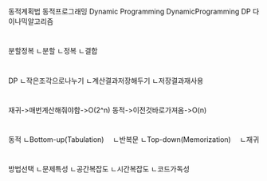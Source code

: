 
#
동적계획법
동적프로그래밍
Dynamic Programming
DynamicProgramming
DP
다이나믹알고리즘

#
분할정복
ㄴ분할
ㄴ정복
ㄴ결합
#
DP
ㄴ작은조각으로나누기
ㄴ계산결과저장해두기
ㄴ저장결과재사용

#
재귀->매번계산해줘야함->O(2^n)
동적->이전것바로가져옴->O(n)

#
동적
ㄴBottom-up(Tabulation)
　ㄴ반복문
ㄴTop-down(Memorization)
　ㄴ재귀



#
방법선택
ㄴ문제특성
ㄴ공간복잡도
ㄴ시간복잡도
ㄴ코드가독성
